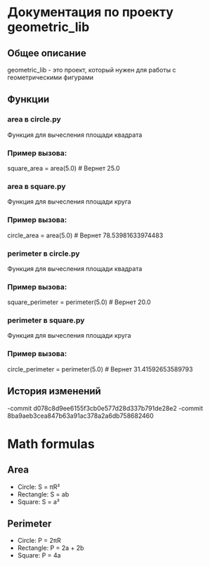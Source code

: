 # Документация по проекту geometric_lib

## Общее описание
geometric_lib - это проект, который нужен для работы с геометрическими фигурами

## Функции
### area в circle.py
Функция для вычесления площади квадрата
### Пример вызова:
square_area = area(5.0)  # Вернет 25.0
### area в square.py
Функция для вычесления площади круга
### Пример вызова:
circle_area = area(5.0)  # Вернет 78.53981633974483
### perimeter в circle.py
Функция для вычесления площади квадрата
### Пример вызова:
square_perimeter = perimeter(5.0)  # Вернет 20.0
### perimeter в square.py
Функция для вычесления площади круга
### Пример вызова:
circle_perimeter = perimeter(5.0)  # Вернет 31.41592653589793

## История изменений
-commit d078c8d9ee6155f3cb0e577d28d337b791de28e2
-commit 8ba9aeb3cea847b63a91ac378a2a6db758682460




# Math formulas
## Area
- Circle: S = πR²
- Rectangle: S = ab
- Square: S = a²

## Perimeter
- Circle: P = 2πR
- Rectangle: P = 2a + 2b
- Square: P = 4a
